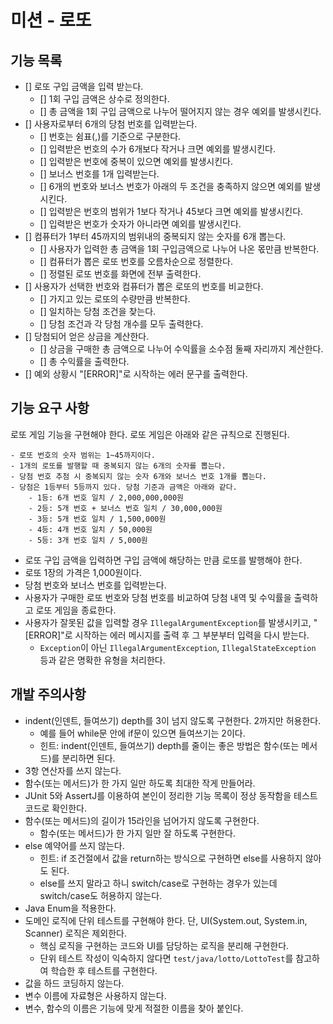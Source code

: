 # 미션 - 로또

## 기능 목록

- [] 로또 구입 금액을 입력 받는다.
  - [] 1회 구입 금액은 상수로 정의한다.
  - [] 총 금액을 1회 구입 금액으로 나누어 떨어지지 않는 경우 예외를 발생시킨다.
- [] 사용자로부터 6개의 당첨 번호를 입력받는다.
  - [] 번호는 쉼표(,)를 기준으로 구분한다.
  - [] 입력받은 번호의 수가 6개보다 작거나 크면 예외를 발생시킨다.
  - [] 입력받은 번호에 중복이 있으면 예외를 발생시킨다.
  - [] 보너스 번호를 1개 입력받는다.
  - [] 6개의 번호와 보너스 번호가 아래의 두 조건을 충족하지 않으면 예외를 발생시킨다.
  - [] 입력받은 번호의 범위가 1보다 작거나 45보다 크면 예외를 발생시킨다.
  - [] 입력받은 번호가 숫자가 아니라면 예외를 발생시킨다.
- [] 컴퓨터가 1부터 45까지의 범위내의 중복되지 않는 숫자를 6개 뽑는다.
  - [] 사용자가 입력한 총 금액을 1회 구입금액으로 나누어 나온 몫만큼 반복한다.
  - [] 컴퓨터가 뽑은 로또 번호를 오름차순으로 정렬한다.
  - [] 정렬된 로또 번호를 화면에 전부 출력한다.
- [] 사용자가 선택한 번호와 컴퓨터가 뽑은 로또의 번호를 비교한다.
  - [] 가지고 있는 로또의 수량만큼 반복한다.
  - [] 일치하는 당첨 조건을 찾는다.
  - [] 당첨 조건과 각 당첨 개수를 모두 출력한다.
- [] 당첨되어 얻은 상금을 계산한다.
  - [] 상금을 구매한 총 금액으로 나누어 수익률을 소수점 둘째 자리까지 계산한다.
  - [] 총 수익률을 출력한다.
- [] 예외 상황시 "[ERROR]"로 시작하는 에러 문구를 출력한다.


## 기능 요구 사항

로또 게임 기능을 구현해야 한다. 로또 게임은 아래와 같은 규칙으로 진행된다.

```
- 로또 번호의 숫자 범위는 1~45까지이다.
- 1개의 로또를 발행할 때 중복되지 않는 6개의 숫자를 뽑는다.
- 당첨 번호 추첨 시 중복되지 않는 숫자 6개와 보너스 번호 1개를 뽑는다.
- 당첨은 1등부터 5등까지 있다. 당첨 기준과 금액은 아래와 같다.
    - 1등: 6개 번호 일치 / 2,000,000,000원
    - 2등: 5개 번호 + 보너스 번호 일치 / 30,000,000원
    - 3등: 5개 번호 일치 / 1,500,000원
    - 4등: 4개 번호 일치 / 50,000원
    - 5등: 3개 번호 일치 / 5,000원
```

- 로또 구입 금액을 입력하면 구입 금액에 해당하는 만큼 로또를 발행해야 한다.
- 로또 1장의 가격은 1,000원이다.
- 당첨 번호와 보너스 번호를 입력받는다.
- 사용자가 구매한 로또 번호와 당첨 번호를 비교하여 당첨 내역 및 수익률을 출력하고 로또 게임을 종료한다.
- 사용자가 잘못된 값을 입력할 경우 `IllegalArgumentException`를 발생시키고, "[ERROR]"로 시작하는 에러 메시지를 출력 후 그 부분부터 입력을 다시 받는다.
    - `Exception`이 아닌 `IllegalArgumentException`, `IllegalStateException` 등과 같은 명확한 유형을 처리한다.


## 개발 주의사항

- indent(인덴트, 들여쓰기) depth를 3이 넘지 않도록 구현한다. 2까지만 허용한다.
    - 예를 들어 while문 안에 if문이 있으면 들여쓰기는 2이다.
    - 힌트: indent(인덴트, 들여쓰기) depth를 줄이는 좋은 방법은 함수(또는 메서드)를 분리하면 된다.
- 3항 연산자를 쓰지 않는다.
- 함수(또는 메서드)가 한 가지 일만 하도록 최대한 작게 만들어라.
- JUnit 5와 AssertJ를 이용하여 본인이 정리한 기능 목록이 정상 동작함을 테스트 코드로 확인한다.
- 함수(또는 메서드)의 길이가 15라인을 넘어가지 않도록 구현한다.
    - 함수(또는 메서드)가 한 가지 일만 잘 하도록 구현한다.
- else 예약어를 쓰지 않는다.
    - 힌트: if 조건절에서 값을 return하는 방식으로 구현하면 else를 사용하지 않아도 된다.
    - else를 쓰지 말라고 하니 switch/case로 구현하는 경우가 있는데 switch/case도 허용하지 않는다.
- Java Enum을 적용한다.
- 도메인 로직에 단위 테스트를 구현해야 한다. 단, UI(System.out, System.in, Scanner) 로직은 제외한다.
    - 핵심 로직을 구현하는 코드와 UI를 담당하는 로직을 분리해 구현한다.
    - 단위 테스트 작성이 익숙하지 않다면 `test/java/lotto/LottoTest`를 참고하여 학습한 후 테스트를 구현한다.
- 값을 하드 코딩하지 않는다.
- 변수 이름에 자료형은 사용하지 않는다.
- 변수, 함수의 이름은 기능에 맞게 적절한 이름을 찾아 붙인다.